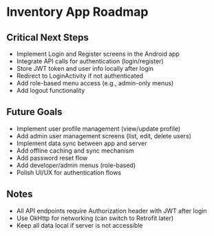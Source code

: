 # Inventory App Roadmap

## Critical Next Steps

- Implement Login and Register screens in the Android app
- Integrate API calls for authentication (login/register)
- Store JWT token and user info locally after login
- Redirect to LoginActivity if not authenticated
- Add role-based menu access (e.g., admin-only menus)
- Add logout functionality

## Future Goals

- Implement user profile management (view/update profile)
- Add admin user management screens (list, edit, delete users)
- Implement data sync between app and server
- Add offline caching and sync mechanism
- Add password reset flow
- Add developer/admin menus (role-based)
- Polish UI/UX for authentication flows

## Notes
- All API endpoints require Authorization header with JWT after login
- Use OkHttp for networking (can switch to Retrofit later)
- Keep all data local if server is not accessible

